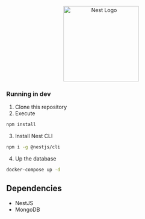 <p align="center">
  <a href="http://nestjs.com/" target="blank"><img src="https://nestjs.com/img/logo-small.svg" width="200" alt="Nest Logo" /></a>
</p>

[circleci-image]: https://img.shields.io/circleci/build/github/nestjs/nest/master?token=abc123def456
[circleci-url]: https://circleci.com/gh/nestjs/nest

### Running in dev
1. Clone this repository
2. Execute
```bash
npm install
```
3. Install Nest CLI
```bash
npm i -g @nestjs/cli
```
4. Up the database
```bash
docker-compose up -d
```

## Dependencies
* NestJS
* MongoDB